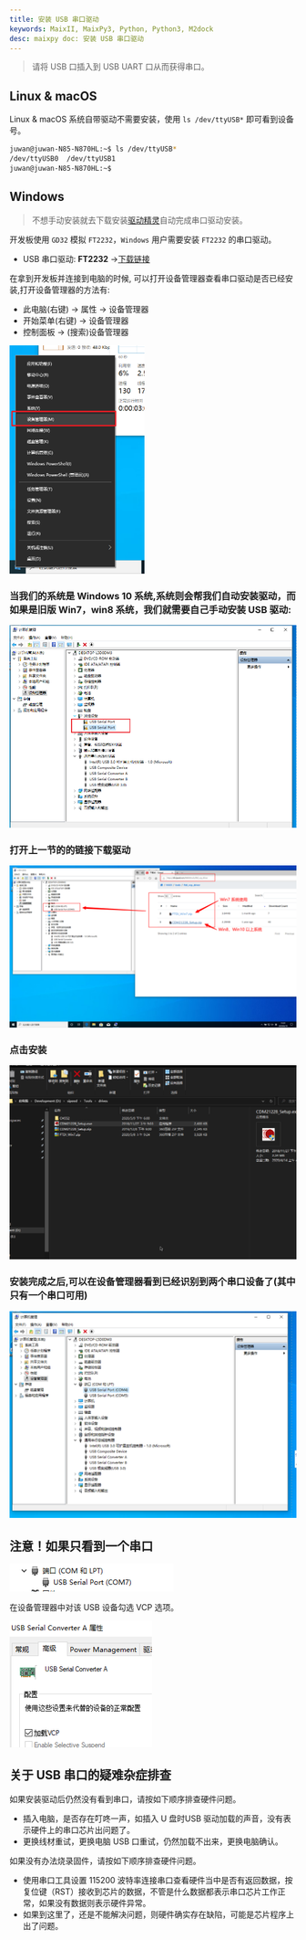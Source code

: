 ```yaml
---
title: 安装 USB 串口驱动
keywords: MaixII, MaixPy3, Python, Python3, M2dock
desc: maixpy doc: 安装 USB 串口驱动
---
```


> 请将 USB 口插入到 USB UART 口从而获得串口。

## Linux & macOS

Linux & macOS 系统自带驱动不需要安装，使用 `ls /dev/ttyUSB*` 即可看到设备号。

```bash
juwan@juwan-N85-N870HL:~$ ls /dev/ttyUSB*
/dev/ttyUSB0  /dev/ttyUSB1
juwan@juwan-N85-N870HL:~$ 
```

## Windows

> 不想手动安装就去下载安装[驱动精灵](http://www.drivergenius.com/)自动完成串口驱动安装。

开发板使用 `GD32` 模拟 `FT2232`，`Windows` 用户需要安装 `FT2232` 的串口驱动。

- USB 串口驱动: **FT2232** ->[下载链接](https://dl.sipeed.com/MAIX/tools/ftdi_vcp_driver)

在拿到开发板并连接到电脑的时候, 可以打开设备管理器查看串口驱动是否已经安装,打开设备管理器的方法有:
- 此电脑(右键) -> 属性 -> 设备管理器
- 开始菜单(右键) -> 设备管理器
- 控制面板 -> (搜索)设备管理器

<img src="../../assets/get_started/win_device_1.png" height="400">

### 当我们的系统是 Windows 10 系统,系统则会帮我们自动安装驱动，而如果是旧版 Win7，win8 系统，我们就需要自己手动安装 USB 驱动:

![](../../assets/get_started/win_device_2.png)

### 打开上一节的的链接下载驱动

![](../../assets/get_started/win_device_3.png)

### 点击安装

![](../../assets/get_started/drives.gif)

### 安装完成之后,可以在设备管理器看到已经识别到两个串口设备了(其中只有一个串口可用)

![](../../assets/get_started/win_device_4.png)

## **注意！如果只看到一个串口**

![](../../assets/get_started/only_one_serial.png)

在设备管理器中对该 USB 设备勾选 VCP 选项。

![](../../assets/get_started/load_vcp.png)

## 关于 USB 串口的疑难杂症排查

如果安装驱动后仍然没有看到串口，请按如下顺序排查硬件问题。

- 插入电脑，是否存在叮咚一声，如插入 U 盘时USB 驱动加载的声音，没有表示硬件上的串口芯片出问题了。
- 更换线材重试，更换电脑 USB 口重试，仍然加载不出来，更换电脑确认。

如果没有办法烧录固件，请按如下顺序排查硬件问题。

- 使用串口工具设置 115200 波特率连接串口查看硬件当中是否有返回数据，按复位键（RST）接收到芯片的数据，不管是什么数据都表示串口芯片工作正常，如果没有数据则表示硬件异常。
- 如果到这里了，还是不能解决问题，则硬件确实存在缺陷，可能是芯片程序上出了问题。
